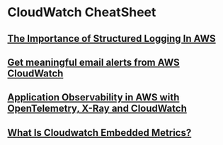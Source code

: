 # CloudWatch CheatSheet

## [The Importance of Structured Logging In AWS](https://medium.com/@connorbutch/the-importance-of-structured-logging-in-aws-and-anywhere-else-52a4534c53aa)
## [Get meaningful email alerts from AWS CloudWatch](https://medium.com/adevinta-tech-blog/get-meaningful-email-alerts-from-aws-cloudwatch-8aa066992250)
## [Application Observability in AWS with OpenTelemetry, X-Ray and CloudWatch](https://www.retit.de/application-observability-in-aws-with-opentelemetry-x-ray-and-cloudwatch-en-2/)
## [What Is Cloudwatch Embedded Metrics?](https://hackernoon.com/what-is-cloudwatch-embedded-metrics)
